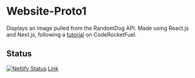 # Website-Proto1
Displays an image pulled from the RandomDog API. Made using React.js and Next.js, following a [tutorial](https://coderrocketfuel.com/article/how-to-create-a-website-with-next-js-and-react) on CodeRocketFuel.


## Status
[![Netlify Status](https://api.netlify.com/api/v1/badges/fd449909-193c-4356-9ee9-19cc0fc00cf9/deploy-status)](https://app.netlify.com/sites/max-randomdog-api/deploys)
[Link](https://max-randomdog-api.netlify.app/)
